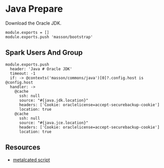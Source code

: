 
# Java Prepare

Download the Oracle JDK.

    module.exports = []
    module.exports.push 'masson/bootstrap'

## Spark Users And Group

    module.exports.push
      header: 'Java # Oracle JDK'
      timeout: -1
      if: -> @contexts('masson/commons/java')[0]?.config.host is @config.host
      handler: ->
        @cache
          ssh: null
          source: "#{java.jdk.location}"
          headers: ['Cookie: oraclelicense=accept-securebackup-cookie']
          location: true
        @cache
          ssh: null
          source: "#{java.jce.location}"
          headers: ['Cookie: oraclelicense=accept-securebackup-cookie']
          location: true

## Resources

*   [metalcated script](https://github.com/metalcated/Scripts/blob/master/install_java.sh)
